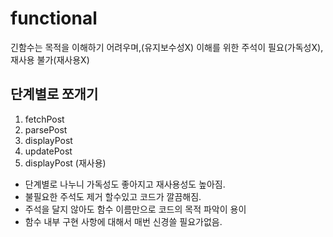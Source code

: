 # functional

긴함수는 목적을 이해하기 어려우며,(유지보수성X) 이해를 위한 주석이 필요(가독성X), 재사용 불가(재사용X)

## 단계별로 쪼개기

1. fetchPost
2. parsePost
3. displayPost
4. updatePost
5. displayPost (재사용)

- 단계별로 나누니 가독성도 좋아지고 재사용성도 높아짐.
- 불필요한 주석도 제거 할수있고 코드가 깔끔해짐.
- 주석을 달지 않아도 함수 이름만으로 코드의 목적 파악이 용이
- 함수 내부 구현 사항에 대해서 매번 신경쓸 필요가없음.
